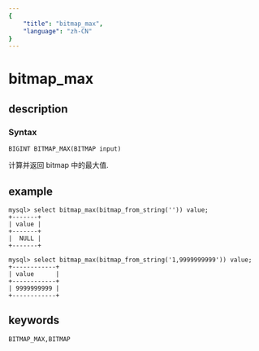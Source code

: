 ```yaml
---
{
    "title": "bitmap_max",
    "language": "zh-CN"
}
---
```


<!-- 
Licensed to the Apache Software Foundation (ASF) under one
or more contributor license agreements.  See the NOTICE file
distributed with this work for additional information
regarding copyright ownership.  The ASF licenses this file
to you under the Apache License, Version 2.0 (the
"License"); you may not use this file except in compliance
with the License.  You may obtain a copy of the License at

  http://www.apache.org/licenses/LICENSE-2.0

Unless required by applicable law or agreed to in writing,
software distributed under the License is distributed on an
"AS IS" BASIS, WITHOUT WARRANTIES OR CONDITIONS OF ANY
KIND, either express or implied.  See the License for the
specific language governing permissions and limitations
under the License.
-->

# bitmap_max
## description
### Syntax

`BIGINT BITMAP_MAX(BITMAP input)`

计算并返回 bitmap 中的最大值.

## example

```
mysql> select bitmap_max(bitmap_from_string('')) value;
+-------+
| value |
+-------+
|  NULL |
+-------+

mysql> select bitmap_max(bitmap_from_string('1,9999999999')) value;
+------------+
| value      |
+------------+
| 9999999999 |
+------------+
```

## keywords

    BITMAP_MAX,BITMAP
